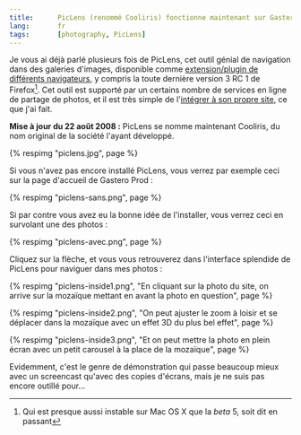 ```yaml
---
title:      PicLens (renommé Cooliris) fonctionne maintenant sur Gastero Prod
lang:       fr
tags:       [photography, PicLens]
---
```


Je vous ai déjà parlé plusieurs fois de PicLens, cet outil génial de navigation dans des galeries d'images, disponible comme [extension/plugin de différents navigateurs](http://www.cooliris.com/site/support/download-all-products.php), y compris la toute dernière version 3 RC 1 de Firefox[^1]. Cet outil est supporté par un certains nombre de services en ligne de partage de photos, et il est très simple de l'[intégrer à son propre site](http://piclens.com/lite/webmasterguide.php), ce que j'ai fait.


[^1]: Qui est presque aussi instable sur Mac OS X que la *beta* 5, soit dit en passant

**Mise à jour du 22 août 2008 :** PicLens se nomme maintenant Cooliris, du nom original de la société l'ayant développé.

{% respimg "piclens.jpg", page %}


Si vous n'avez pas encore installé PicLens, vous verrez par exemple ceci sur la page d'accueil de Gastero Prod :

{% respimg "piclens-sans.png", page %}


Si par contre vous avez eu la bonne idée de l'installer, vous verrez ceci en survolant une des photos :

{% respimg "piclens-avec.png", page %}


Cliquez sur la flèche, et vous vous retrouverez dans l'interface splendide de PicLens pour naviguer dans mes photos :


{% respimg "piclens-inside1.png", "En cliquant sur la photo du site, on arrive sur la mozaïque mettant en avant la photo en question", page %}




{% respimg "piclens-inside2.png", "On peut ajuster le zoom à loisir et se déplacer dans la mozaïque avec un effet 3D du plus bel effet", page %}




{% respimg "piclens-inside3.png", "Et on peut mettre la photo en plein écran avec un petit carousel à la place de la mozaïque", page %}



Evidemment, c'est le genre de démonstration qui passe beaucoup mieux avec un screencast qu'avec des copies d'écrans, mais je ne suis pas encore outillé pour…
